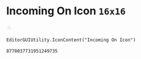 # Incoming On Icon `16x16`
<img src="/img/Incoming%20On%20Icon.png" width=16 height=16>

``` CSharp
EditorGUIUtility.IconContent("Incoming On Icon")
```
```
8778037731951249735
```
